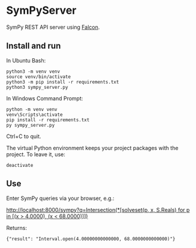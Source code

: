 # SymPyServer

SymPy REST API server using [Falcon](https://falconframework.org/).

## Install and run

In Ubuntu Bash:

	python3 -m venv venv
	source venv/bin/activate
	python3 -m pip install -r requirements.txt
	python3 sympy_server.py

In Windows Command Prompt:

	python -m venv venv
	venv\Scripts\activate
	pip install -r requirements.txt
	py sympy_server.py

Ctrl+C to quit.

The virtual Python environment keeps your project packages with the project. To leave it, use:

	deactivate
	
## Use

Enter SymPy queries via your browser, e.g.:

[http://localhost:8000/sympy?q=Intersection(*[solveset(p, x, S.Reals) for p in [(x > 4.0000), (x < 68.0000)]])](http://localhost:8000/sympy?q=Intersection(*[solveset(p,%20x,%20S.Reals)%20for%20p%20in%20[(x%20%3E%204.0000),%20(x%20%3C%2068.0000)]]))

Returns:

	{"result": "Interval.open(4.00000000000000, 68.0000000000000)"}
